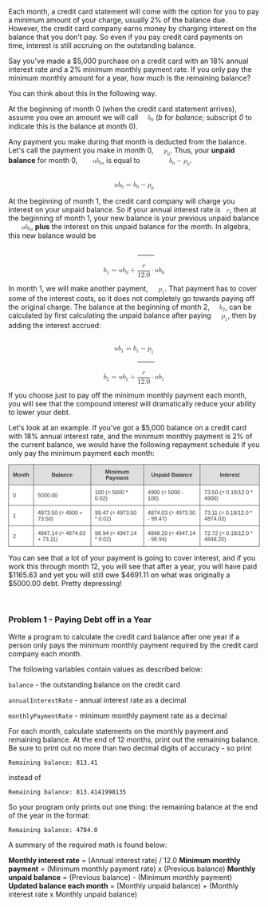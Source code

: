 <p>Each month, a credit card statement will come with the option for you to pay a minimum amount of your charge, usually 2% of the balance due. However, the credit card company earns money by charging interest on the balance that you don't pay. So even if you pay credit card payments on time, interest is still accruing on the outstanding balance.</p>
<p>Say you've made a $5,000 purchase on a credit card with an 18% annual interest rate and a 2% minimum monthly payment rate. If you only pay the minimum monthly amount for a year, how much is the remaining balance?</p>
<p>You can think about this in the following way.</p>
<p>At the beginning of month 0 (when the credit card statement arrives), assume you owe an amount we will call <span class="MathJax_Preview" style="color: inherit; display: none;"></span><span style="font-size: 100%; display: inline-block; position: relative;" class="MathJax_SVG" id="MathJax-Element-1-Frame" tabindex="0" data-mathml="<math xmlns=&quot;http://www.w3.org/1998/Math/MathML&quot;><msub><mi>b</mi><mn>0</mn></msub></math>" role="presentation"><svg xmlns:xlink="http://www.w3.org/1999/xlink" width="2.052ex" height="2.344ex" style="vertical-align: -0.588ex;" viewBox="0 -755.9 883.4 1009.2" role="img" focusable="false" aria-hidden="true"><g stroke="currentColor" fill="currentColor" stroke-width="0" transform="matrix(1 0 0 -1 0 0)"><use xlink:href="#MJMATHI-62" x="0" y="0"></use><use transform="scale(0.707)" xlink:href="#MJMAIN-30" x="607" y="-213"></use></g></svg><span class="MJX_Assistive_MathML" role="presentation"><math xmlns="http://www.w3.org/1998/Math/MathML"><msub><mi>b</mi><mn>0</mn></msub></math></span></span><script type="math/tex" id="MathJax-Element-1">b_0</script> (<i>b</i> for <i>balance</i>; subscript <i>0</i> to indicate this is the balance at month 0).</p>
<p>Any payment you make during that month is deducted from the balance. Let's call the payment you make in month 0, <span class="MathJax_Preview" style="color: inherit; display: none;"></span><span style="font-size: 100%; display: inline-block; position: relative;" class="MathJax_SVG" id="MathJax-Element-2-Frame" tabindex="0" data-mathml="<math xmlns=&quot;http://www.w3.org/1998/Math/MathML&quot;><msub><mi>p</mi><mn>0</mn></msub></math>" role="presentation"><svg xmlns:xlink="http://www.w3.org/1999/xlink" width="2.313ex" height="1.76ex" style="vertical-align: -0.588ex; margin-left: -0.089ex;" viewBox="-38.5 -504.6 995.9 757.9" role="img" focusable="false" aria-hidden="true"><g stroke="currentColor" fill="currentColor" stroke-width="0" transform="matrix(1 0 0 -1 0 0)"><use xlink:href="#MJMATHI-70" x="0" y="0"></use><use transform="scale(0.707)" xlink:href="#MJMAIN-30" x="712" y="-213"></use></g></svg><span class="MJX_Assistive_MathML" role="presentation"><math xmlns="http://www.w3.org/1998/Math/MathML"><msub><mi>p</mi><mn>0</mn></msub></math></span></span><script type="math/tex" id="MathJax-Element-2">p_0</script>. Thus, your <b>unpaid balance</b> for month 0, <span class="MathJax_Preview" style="color: inherit; display: none;"></span><span style="font-size: 100%; display: inline-block; position: relative;" class="MathJax_SVG" id="MathJax-Element-3-Frame" tabindex="0" data-mathml="<math xmlns=&quot;http://www.w3.org/1998/Math/MathML&quot;><mi>u</mi><msub><mi>b</mi><mn>0</mn></msub></math>" role="presentation"><svg xmlns:xlink="http://www.w3.org/1999/xlink" width="3.381ex" height="2.344ex" style="vertical-align: -0.588ex;" viewBox="0 -755.9 1455.9 1009.2" role="img" focusable="false" aria-hidden="true"><g stroke="currentColor" fill="currentColor" stroke-width="0" transform="matrix(1 0 0 -1 0 0)"><use xlink:href="#MJMATHI-75" x="0" y="0"></use><g transform="translate(572,0)"><use xlink:href="#MJMATHI-62" x="0" y="0"></use><use transform="scale(0.707)" xlink:href="#MJMAIN-30" x="607" y="-213"></use></g></g></svg><span class="MJX_Assistive_MathML" role="presentation"><math xmlns="http://www.w3.org/1998/Math/MathML"><mi>u</mi><msub><mi>b</mi><mn>0</mn></msub></math></span></span><script type="math/tex" id="MathJax-Element-3">ub_0</script>, is equal to <span class="MathJax_Preview" style="color: inherit; display: none;"></span><span style="font-size: 100%; display: inline-block; position: relative;" class="MathJax_SVG" id="MathJax-Element-4-Frame" tabindex="0" data-mathml="<math xmlns=&quot;http://www.w3.org/1998/Math/MathML&quot;><msub><mi>b</mi><mn>0</mn></msub><mo>&amp;#x2212;</mo><msub><mi>p</mi><mn>0</mn></msub></math>" role="presentation"><svg xmlns:xlink="http://www.w3.org/1999/xlink" width="7.116ex" height="2.344ex" style="vertical-align: -0.588ex;" viewBox="0 -755.9 3063.8 1009.2" role="img" focusable="false" aria-hidden="true"><g stroke="currentColor" fill="currentColor" stroke-width="0" transform="matrix(1 0 0 -1 0 0)"><use xlink:href="#MJMATHI-62" x="0" y="0"></use><use transform="scale(0.707)" xlink:href="#MJMAIN-30" x="607" y="-213"></use><use xlink:href="#MJMAIN-2212" x="1105" y="0"></use><g transform="translate(2106,0)"><use xlink:href="#MJMATHI-70" x="0" y="0"></use><use transform="scale(0.707)" xlink:href="#MJMAIN-30" x="712" y="-213"></use></g></g></svg><span class="MJX_Assistive_MathML" role="presentation"><math xmlns="http://www.w3.org/1998/Math/MathML"><msub><mi>b</mi><mn>0</mn></msub><mo>−</mo><msub><mi>p</mi><mn>0</mn></msub></math></span></span><script type="math/tex" id="MathJax-Element-4">b_0 - p_0</script>.</p>
<center><span class="MathJax_Preview" style="color: inherit; display: none;"></span><div class="MathJax_SVG_Display" style="text-align: center;"><span style="font-size: 100%; display: inline-block; position: relative;" class="MathJax_SVG" id="MathJax-Element-5-Frame" tabindex="0" data-mathml="<math xmlns=&quot;http://www.w3.org/1998/Math/MathML&quot; display=&quot;block&quot;><mi>u</mi><msub><mi>b</mi><mn>0</mn></msub><mo>=</mo><msub><mi>b</mi><mn>0</mn></msub><mo>&amp;#x2212;</mo><msub><mi>p</mi><mn>0</mn></msub></math>" role="presentation"><svg xmlns:xlink="http://www.w3.org/1999/xlink" width="13.596ex" height="2.344ex" style="vertical-align: -0.588ex;" viewBox="0 -755.9 5853.7 1009.2" role="img" focusable="false" aria-hidden="true"><g stroke="currentColor" fill="currentColor" stroke-width="0" transform="matrix(1 0 0 -1 0 0)"><use xlink:href="#MJMATHI-75" x="0" y="0"></use><g transform="translate(572,0)"><use xlink:href="#MJMATHI-62" x="0" y="0"></use><use transform="scale(0.707)" xlink:href="#MJMAIN-30" x="607" y="-213"></use></g><use xlink:href="#MJMAIN-3D" x="1733" y="0"></use><g transform="translate(2789,0)"><use xlink:href="#MJMATHI-62" x="0" y="0"></use><use transform="scale(0.707)" xlink:href="#MJMAIN-30" x="607" y="-213"></use></g><use xlink:href="#MJMAIN-2212" x="3895" y="0"></use><g transform="translate(4896,0)"><use xlink:href="#MJMATHI-70" x="0" y="0"></use><use transform="scale(0.707)" xlink:href="#MJMAIN-30" x="712" y="-213"></use></g></g></svg><span class="MJX_Assistive_MathML MJX_Assistive_MathML_Block" role="presentation"><math xmlns="http://www.w3.org/1998/Math/MathML" display="block"><mi>u</mi><msub><mi>b</mi><mn>0</mn></msub><mo>=</mo><msub><mi>b</mi><mn>0</mn></msub><mo>−</mo><msub><mi>p</mi><mn>0</mn></msub></math></span></span></div><script type="math/tex; mode=display" id="MathJax-Element-5">ub_0 = b_0 - p_0</script></center>
<p></p>
<p>At the beginning of month 1, the credit card company will charge you interest on your unpaid balance. So if your annual interest rate is <span class="MathJax_Preview" style="color: inherit; display: none;"></span><span style="font-size: 100%; display: inline-block; position: relative;" class="MathJax_SVG" id="MathJax-Element-6-Frame" tabindex="0" data-mathml="<math xmlns=&quot;http://www.w3.org/1998/Math/MathML&quot;><mi>r</mi></math>" role="presentation"><svg xmlns:xlink="http://www.w3.org/1999/xlink" width="1.049ex" height="1.41ex" style="vertical-align: -0.238ex;" viewBox="0 -504.6 451.5 607.1" role="img" focusable="false" aria-hidden="true"><g stroke="currentColor" fill="currentColor" stroke-width="0" transform="matrix(1 0 0 -1 0 0)"><use xlink:href="#MJMATHI-72" x="0" y="0"></use></g></svg><span class="MJX_Assistive_MathML" role="presentation"><math xmlns="http://www.w3.org/1998/Math/MathML"><mi>r</mi></math></span></span><script type="math/tex" id="MathJax-Element-6">r</script>, then at the beginning of month 1, your new balance is your previous unpaid balance <span class="MathJax_Preview" style="color: inherit; display: none;"></span><span style="font-size: 100%; display: inline-block; position: relative;" class="MathJax_SVG" id="MathJax-Element-7-Frame" tabindex="0" data-mathml="<math xmlns=&quot;http://www.w3.org/1998/Math/MathML&quot;><mi>u</mi><msub><mi>b</mi><mn>0</mn></msub></math>" role="presentation"><svg xmlns:xlink="http://www.w3.org/1999/xlink" width="3.381ex" height="2.344ex" style="vertical-align: -0.588ex;" viewBox="0 -755.9 1455.9 1009.2" role="img" focusable="false" aria-hidden="true"><g stroke="currentColor" fill="currentColor" stroke-width="0" transform="matrix(1 0 0 -1 0 0)"><use xlink:href="#MJMATHI-75" x="0" y="0"></use><g transform="translate(572,0)"><use xlink:href="#MJMATHI-62" x="0" y="0"></use><use transform="scale(0.707)" xlink:href="#MJMAIN-30" x="607" y="-213"></use></g></g></svg><span class="MJX_Assistive_MathML" role="presentation"><math xmlns="http://www.w3.org/1998/Math/MathML"><mi>u</mi><msub><mi>b</mi><mn>0</mn></msub></math></span></span><script type="math/tex" id="MathJax-Element-7">ub_0</script>, <b>plus</b> the interest on this unpaid balance for the month. In algebra, this new balance would be</p>
<center><span class="MathJax_Preview" style="color: inherit; display: none;"></span><div class="MathJax_SVG_Display" style="text-align: center;"><span style="font-size: 100%; display: inline-block; position: relative;" class="MathJax_SVG" id="MathJax-Element-8-Frame" tabindex="0" data-mathml="<math xmlns=&quot;http://www.w3.org/1998/Math/MathML&quot; display=&quot;block&quot;><msub><mi>b</mi><mn>1</mn></msub><mo>=</mo><mi>u</mi><msub><mi>b</mi><mn>0</mn></msub><mo>+</mo><mfrac><mi>r</mi><mn>12.0</mn></mfrac><mo>&amp;#x22C5;</mo><mi>u</mi><msub><mi>b</mi><mn>0</mn></msub></math>" role="presentation"><svg xmlns:xlink="http://www.w3.org/1999/xlink" width="21.403ex" height="4.679ex" style="vertical-align: -1.872ex;" viewBox="0 -1208.2 9215.2 2014.4" role="img" focusable="false" aria-hidden="true"><g stroke="currentColor" fill="currentColor" stroke-width="0" transform="matrix(1 0 0 -1 0 0)"><use xlink:href="#MJMATHI-62" x="0" y="0"></use><use transform="scale(0.707)" xlink:href="#MJMAIN-31" x="607" y="-213"></use><use xlink:href="#MJMAIN-3D" x="1161" y="0"></use><use xlink:href="#MJMATHI-75" x="2217" y="0"></use><g transform="translate(2789,0)"><use xlink:href="#MJMATHI-62" x="0" y="0"></use><use transform="scale(0.707)" xlink:href="#MJMAIN-30" x="607" y="-213"></use></g><use xlink:href="#MJMAIN-2B" x="3895" y="0"></use><g transform="translate(4674,0)"><g transform="translate(342,0)"><rect stroke="none" width="1900" height="60" x="0" y="220"></rect><use xlink:href="#MJMATHI-72" x="724" y="676"></use><g transform="translate(60,-686)"><use xlink:href="#MJMAIN-31"></use><use xlink:href="#MJMAIN-32" x="500" y="0"></use><use xlink:href="#MJMAIN-2E" x="1001" y="0"></use><use xlink:href="#MJMAIN-30" x="1279" y="0"></use></g></g></g><use xlink:href="#MJMAIN-22C5" x="7258" y="0"></use><use xlink:href="#MJMATHI-75" x="7759" y="0"></use><g transform="translate(8331,0)"><use xlink:href="#MJMATHI-62" x="0" y="0"></use><use transform="scale(0.707)" xlink:href="#MJMAIN-30" x="607" y="-213"></use></g></g></svg><span class="MJX_Assistive_MathML MJX_Assistive_MathML_Block" role="presentation"><math xmlns="http://www.w3.org/1998/Math/MathML" display="block"><msub><mi>b</mi><mn>1</mn></msub><mo>=</mo><mi>u</mi><msub><mi>b</mi><mn>0</mn></msub><mo>+</mo><mfrac><mi>r</mi><mn>12.0</mn></mfrac><mo>⋅</mo><mi>u</mi><msub><mi>b</mi><mn>0</mn></msub></math></span></span></div><script type="math/tex; mode=display" id="MathJax-Element-8">b_1 = ub_0 + \frac{r}{12.0}\cdot ub_0</script></center>
<p></p>
<p>In month 1, we will make another payment, <span class="MathJax_Preview" style="color: inherit; display: none;"></span><span style="font-size: 100%; display: inline-block; position: relative;" class="MathJax_SVG" id="MathJax-Element-9-Frame" tabindex="0" data-mathml="<math xmlns=&quot;http://www.w3.org/1998/Math/MathML&quot;><msub><mi>p</mi><mn>1</mn></msub></math>" role="presentation"><svg xmlns:xlink="http://www.w3.org/1999/xlink" width="2.313ex" height="1.76ex" style="vertical-align: -0.588ex; margin-left: -0.089ex;" viewBox="-38.5 -504.6 995.9 757.9" role="img" focusable="false" aria-hidden="true"><g stroke="currentColor" fill="currentColor" stroke-width="0" transform="matrix(1 0 0 -1 0 0)"><use xlink:href="#MJMATHI-70" x="0" y="0"></use><use transform="scale(0.707)" xlink:href="#MJMAIN-31" x="712" y="-213"></use></g></svg><span class="MJX_Assistive_MathML" role="presentation"><math xmlns="http://www.w3.org/1998/Math/MathML"><msub><mi>p</mi><mn>1</mn></msub></math></span></span><script type="math/tex" id="MathJax-Element-9">p_1</script>. That payment has to cover some of the interest costs, so it does not completely go towards paying off the original charge. The balance at the beginning of month 2, <span class="MathJax_Preview" style="color: inherit; display: none;"></span><span style="font-size: 100%; display: inline-block; position: relative;" class="MathJax_SVG" id="MathJax-Element-10-Frame" tabindex="0" data-mathml="<math xmlns=&quot;http://www.w3.org/1998/Math/MathML&quot;><msub><mi>b</mi><mn>2</mn></msub></math>" role="presentation"><svg xmlns:xlink="http://www.w3.org/1999/xlink" width="2.052ex" height="2.227ex" style="vertical-align: -0.472ex;" viewBox="0 -755.9 883.4 958.9" role="img" focusable="false" aria-hidden="true"><g stroke="currentColor" fill="currentColor" stroke-width="0" transform="matrix(1 0 0 -1 0 0)"><use xlink:href="#MJMATHI-62" x="0" y="0"></use><use transform="scale(0.707)" xlink:href="#MJMAIN-32" x="607" y="-213"></use></g></svg><span class="MJX_Assistive_MathML" role="presentation"><math xmlns="http://www.w3.org/1998/Math/MathML"><msub><mi>b</mi><mn>2</mn></msub></math></span></span><script type="math/tex" id="MathJax-Element-10">b_2</script>, can be calculated by first calculating the unpaid balance after paying <span class="MathJax_Preview" style="color: inherit; display: none;"></span><span style="font-size: 100%; display: inline-block; position: relative;" class="MathJax_SVG" id="MathJax-Element-11-Frame" tabindex="0" data-mathml="<math xmlns=&quot;http://www.w3.org/1998/Math/MathML&quot;><msub><mi>p</mi><mn>1</mn></msub></math>" role="presentation"><svg xmlns:xlink="http://www.w3.org/1999/xlink" width="2.313ex" height="1.76ex" style="vertical-align: -0.588ex; margin-left: -0.089ex;" viewBox="-38.5 -504.6 995.9 757.9" role="img" focusable="false" aria-hidden="true"><g stroke="currentColor" fill="currentColor" stroke-width="0" transform="matrix(1 0 0 -1 0 0)"><use xlink:href="#MJMATHI-70" x="0" y="0"></use><use transform="scale(0.707)" xlink:href="#MJMAIN-31" x="712" y="-213"></use></g></svg><span class="MJX_Assistive_MathML" role="presentation"><math xmlns="http://www.w3.org/1998/Math/MathML"><msub><mi>p</mi><mn>1</mn></msub></math></span></span><script type="math/tex" id="MathJax-Element-11">p_1</script>, then by adding the interest accrued:</p>
<center><span class="MathJax_Preview" style="color: inherit; display: none;"></span><div class="MathJax_SVG_Display" style="text-align: center;"><span style="font-size: 100%; display: inline-block; position: relative;" class="MathJax_SVG" id="MathJax-Element-12-Frame" tabindex="0" data-mathml="<math xmlns=&quot;http://www.w3.org/1998/Math/MathML&quot; display=&quot;block&quot;><mi>u</mi><msub><mi>b</mi><mn>1</mn></msub><mo>=</mo><msub><mi>b</mi><mn>1</mn></msub><mo>&amp;#x2212;</mo><msub><mi>p</mi><mn>1</mn></msub></math>" role="presentation"><svg xmlns:xlink="http://www.w3.org/1999/xlink" width="13.596ex" height="2.344ex" style="vertical-align: -0.588ex;" viewBox="0 -755.9 5853.7 1009.2" role="img" focusable="false" aria-hidden="true"><g stroke="currentColor" fill="currentColor" stroke-width="0" transform="matrix(1 0 0 -1 0 0)"><use xlink:href="#MJMATHI-75" x="0" y="0"></use><g transform="translate(572,0)"><use xlink:href="#MJMATHI-62" x="0" y="0"></use><use transform="scale(0.707)" xlink:href="#MJMAIN-31" x="607" y="-213"></use></g><use xlink:href="#MJMAIN-3D" x="1733" y="0"></use><g transform="translate(2789,0)"><use xlink:href="#MJMATHI-62" x="0" y="0"></use><use transform="scale(0.707)" xlink:href="#MJMAIN-31" x="607" y="-213"></use></g><use xlink:href="#MJMAIN-2212" x="3895" y="0"></use><g transform="translate(4896,0)"><use xlink:href="#MJMATHI-70" x="0" y="0"></use><use transform="scale(0.707)" xlink:href="#MJMAIN-31" x="712" y="-213"></use></g></g></svg><span class="MJX_Assistive_MathML MJX_Assistive_MathML_Block" role="presentation"><math xmlns="http://www.w3.org/1998/Math/MathML" display="block"><mi>u</mi><msub><mi>b</mi><mn>1</mn></msub><mo>=</mo><msub><mi>b</mi><mn>1</mn></msub><mo>−</mo><msub><mi>p</mi><mn>1</mn></msub></math></span></span></div><script type="math/tex; mode=display" id="MathJax-Element-12">ub_1 = b_1 - p_1</script></center><center><span class="MathJax_Preview" style="color: inherit; display: none;"></span><div class="MathJax_SVG_Display" style="text-align: center;"><span style="font-size: 100%; display: inline-block; position: relative;" class="MathJax_SVG" id="MathJax-Element-13-Frame" tabindex="0" data-mathml="<math xmlns=&quot;http://www.w3.org/1998/Math/MathML&quot; display=&quot;block&quot;><msub><mi>b</mi><mn>2</mn></msub><mo>=</mo><mi>u</mi><msub><mi>b</mi><mn>1</mn></msub><mo>+</mo><mfrac><mi>r</mi><mn>12.0</mn></mfrac><mo>&amp;#x22C5;</mo><mi>u</mi><msub><mi>b</mi><mn>1</mn></msub></math>" role="presentation"><svg xmlns:xlink="http://www.w3.org/1999/xlink" width="21.403ex" height="4.679ex" style="vertical-align: -1.872ex;" viewBox="0 -1208.2 9215.2 2014.4" role="img" focusable="false" aria-hidden="true"><g stroke="currentColor" fill="currentColor" stroke-width="0" transform="matrix(1 0 0 -1 0 0)"><use xlink:href="#MJMATHI-62" x="0" y="0"></use><use transform="scale(0.707)" xlink:href="#MJMAIN-32" x="607" y="-213"></use><use xlink:href="#MJMAIN-3D" x="1161" y="0"></use><use xlink:href="#MJMATHI-75" x="2217" y="0"></use><g transform="translate(2789,0)"><use xlink:href="#MJMATHI-62" x="0" y="0"></use><use transform="scale(0.707)" xlink:href="#MJMAIN-31" x="607" y="-213"></use></g><use xlink:href="#MJMAIN-2B" x="3895" y="0"></use><g transform="translate(4674,0)"><g transform="translate(342,0)"><rect stroke="none" width="1900" height="60" x="0" y="220"></rect><use xlink:href="#MJMATHI-72" x="724" y="676"></use><g transform="translate(60,-686)"><use xlink:href="#MJMAIN-31"></use><use xlink:href="#MJMAIN-32" x="500" y="0"></use><use xlink:href="#MJMAIN-2E" x="1001" y="0"></use><use xlink:href="#MJMAIN-30" x="1279" y="0"></use></g></g></g><use xlink:href="#MJMAIN-22C5" x="7258" y="0"></use><use xlink:href="#MJMATHI-75" x="7759" y="0"></use><g transform="translate(8331,0)"><use xlink:href="#MJMATHI-62" x="0" y="0"></use><use transform="scale(0.707)" xlink:href="#MJMAIN-31" x="607" y="-213"></use></g></g></svg><span class="MJX_Assistive_MathML MJX_Assistive_MathML_Block" role="presentation"><math xmlns="http://www.w3.org/1998/Math/MathML" display="block"><msub><mi>b</mi><mn>2</mn></msub><mo>=</mo><mi>u</mi><msub><mi>b</mi><mn>1</mn></msub><mo>+</mo><mfrac><mi>r</mi><mn>12.0</mn></mfrac><mo>⋅</mo><mi>u</mi><msub><mi>b</mi><mn>1</mn></msub></math></span></span></div><script type="math/tex; mode=display" id="MathJax-Element-13">b_2 = ub_1 + \frac{r}{12.0} \cdot ub_1</script></center>
<p></p>
<p>If you choose just to pay off the minimum monthly payment each month, you will see that the compound interest will dramatically reduce your ability to lower your debt.</p>
<p>Let's look at an example. If you've got a $5,000 balance on a credit card with 18% annual interest rate, and the minimum monthly payment is 2% of the current balance, we would have the following repayment schedule if you only pay the minimum payment each month:</p>
<style type="text/css"><!--
table.gridtable {
  font-family: verdana,arial,sans-serif;
font-size:11px;
color:#333333;
border-width: 1px;
border-color: #666666;
border-collapse: collapse;
}
table.gridtable th {
border-width: 1px;
padding: 8px;
border-style: solid;
border-color: #666666;
background-color: #dedede;
}
table.gridtable td {
border-width: 1px;
padding: 8px;
border-style: solid;
border-color: #666666;
background-color: #ffffff;
}
--></style>
<table class="gridtable">
<tbody>
<tr><th>Month</th><th>Balance</th><th>Minimum Payment</th><th>Unpaid Balance</th><th>Interest</th></tr>
<tr>
<td>0</td>
<td>5000.00</td>
<td>100 (= 5000 * 0.02)</td>
<td>4900 (= 5000 - 100)</td>
<td>73.50 (= 0.18/12.0 * 4900)</td>
</tr>
<tr>
<td>1</td>
<td>4973.50 (= 4900 + 73.50)</td>
<td>99.47 (= 4973.50 * 0.02)</td>
<td>4874.03 (= 4973.50 - 99.47)</td>
<td>73.11 (= 0.18/12.0 * 4874.03)</td>
</tr>
<tr>
<td>2</td>
<td>4947.14 (= 4874.03 + 73.11)</td>
<td>98.94 (= 4947.14 * 0.02)</td>
<td>4848.20 (= 4947.14 - 98.94)</td>
<td>72.72 (= 0.18/12.0 * 4848.20)</td>
</tr>
</tbody>
</table>
<p></p>
<p>You can see that a lot of your payment is going to cover interest, and if you work this through month 12, you will see that after a year, you will have paid $1165.63 and yet you will still owe $4691.11 on what was originally a $5000.00 debt. Pretty depressing!</p>
<p></p>
<br>

### Problem 1 - Paying Debt off in a Year

Write a program to calculate the credit card balance after one year if a person only pays the minimum monthly payment required by the credit card company each month.

The following variables contain values as described below:

   `balance` - the outstanding balance on the credit card

   `annualInterestRate` - annual interest rate as a decimal

   `monthlyPaymentRate` - minimum monthly payment rate as a decimal

For each month, calculate statements on the monthly payment and remaining balance. At the end of 12 months, print out the remaining balance. Be sure to print out no more than two decimal digits of accuracy - so print

`Remaining balance: 813.41`

instead of

`Remaining balance: 813.4141998135`

So your program only prints out one thing: the remaining balance at the end of the year in the format:

`Remaining balance: 4784.0`

A summary of the required math is found below:

   **Monthly interest rate** = (Annual interest rate) / 12.0
   **Minimum monthly payment** = (Minimum monthly payment rate) x (Previous balance)
   **Monthly unpaid balance** = (Previous balance) - (Minimum monthly payment)
   **Updated balance each month** = (Monthly unpaid balance) + (Monthly interest rate x Monthly unpaid balance)

